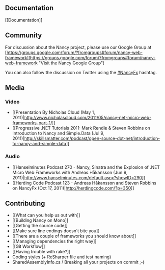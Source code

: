 ## Documentation

[[Documentation]]

## Community
For discussion about the Nancy project, please use our Google Group at [https://groups.google.com/forum/?fromgroups#forum/nancy-web-framework](https://groups.google.com/forum/?fromgroups#forum/nancy-web-framework "Visit the Nancy Google Group")

You can also follow the discussion on Twitter using the [#NancyFx](http://search.twitter.com/search?q=%23Nancyfx) hashtag.

## Media

### Video
* [[Presentation By Nicholas Cloud (May 1, 2011)|http://www.nicholascloud.com/2011/05/nancy-net-micro-web-frameworks-part-1/]]
* [[Progressive .NET Tutorials 2011: Mark Rendle & Steven Robbins on Introduction to Nancy and Simple.Data (Jul 9, 2011)|http://skillsmatter.com/podcast/open-source-dot-net/introduction-to-nancy-and-simple-data]]

### Audio
* [[Hanselminutes Podcast 270 - Nancy, Sinatra and the Explosion of .NET Micro Web Frameworks with Andreas 
Håkansson (Jun 9, 2011)|http://www.hanselminutes.com/default.aspx?showID=290]]
* [[Herding Code Podcast 123 - Andreas Håkansson and Steven Robbins on NancyFx (Oct 17, 2011)|http://herdingcode.com/?p=350]]

## Contributing

* [[What can you help us out with]]
* [[Building Nancy on Mono]]
* [[Getting the source code]]
* [[Make sure line endings doesn't bite you]]
* [[There are a couple of frameworks you should know about]]
* [[Managing dependencies the right way]]
* [[Git Workflow]]
* [[Having trouble with rake?]]
* Coding styles (+ ReSharper file and test naming)
* SharedAssemblyInfo.cs / Breaking all your projects on commit ;-)